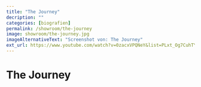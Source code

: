 ```yaml
---
title: "The Journey"
decription: ""
categories: [biografien]
permalink: /showroom/the-journey
image: showroom/the-journey.jpg
imageAlternativeText: "Screenshot von: The Journey"
ext_url: https://www.youtube.com/watch?v=0zacxVPQNeY&list=PLxt_Og7CuhTYAPvq2aYLgvHPvZojaJh45&index=5
---
```


# The Journey
